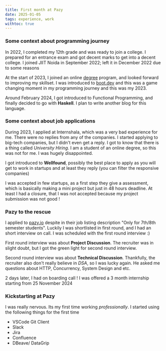```yaml
---
title: First month at Pazy
date: 2025-01-05
tags: experience, work
withtoc: true
---
```


### Some context about programming journey

In 2022, I completed my 12th grade and was ready to join a college. I prepared for an entrance exam and got decent marks to get into a decent college. I joined JIIT Noida in September 2022; left it in December 2022 due to some reasons 

At the start of 2023, I joined an online [degree](https://study.iitm.ac.in/ds) program, and looked forward to improving my skillset.
I was introduced to [boot.dev](https://www.boot.dev) and this was a game changing moment in my programming journey and this was my 2023.

Around February 2024, I got introduced to Functional Programming, and finally decided to go with **Haskell**. I plan to write another blog for this language. 

### Some context about job applications

During 2023, I applied at Internshala, which was a very bad experience for me. There were no replies from any of the companies.
I started applying to big-tech companies, but I didn't even get a reply. I got to know that there is a thing called *University Hiring*. I am a student of an online degree, so this was not for me. I was hugely disappointed.

I got introduced to **Wellfound**, possibly the best place to apply as you will get to work in startups and at least they reply (you can filter the responsive companies)

I was accepted in few startups, as a first step they give a assessment, which is basically making a mini project but just in 48  hours deadline.
At least I had a closure, that I was not accepted because my project submission was not good !

### Pazy to the rescue

I applied to [pazy.io](https://pazy.io) despite in their job listing description "Only for 7th/8th semester students". Luckily I was shortlisted in first round, and I had an short interview on call. I was scheduled with the first round interview :)

First round interview was about **Project Discussion**. The recruiter was in slight doubt, but I got the green light for second round interview.

Second round interview was about **Technical Discussion**. Thankfully, the recruiter also don't really believe in *DSA*, so I was lucky again.
He asked me questions about HTTP, Concurrency, System Design and etc. 

2 days later, I had on boarding call !
I was offered a 3 month internship starting from 25 November 2024

### Kickstarting at Pazy

I was really nervous. Its my first time working *professionally*. I started using the following things for the first time

- VSCode Git Client
- Slack
- Jira
- Confluence
- DBeave/ DataGrip
